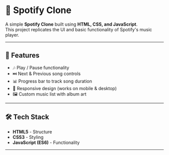 # 🎵 Spotify Clone

A simple **Spotify Clone** built using **HTML, CSS, and JavaScript**.  
This project replicates the UI and basic functionality of Spotify's music player.

---

## 🚀 Features
- 🎶 Play / Pause functionality  
- ⏭️ Next & Previous song controls  
- 📊 Progress bar to track song duration  
- 📱 Responsive design (works on mobile & desktop)  
- 🖼️ Custom music list with album art  

---

## 🛠️ Tech Stack
- **HTML5** - Structure  
- **CSS3** - Styling  
- **JavaScript (ES6)** - Functionality  

---


